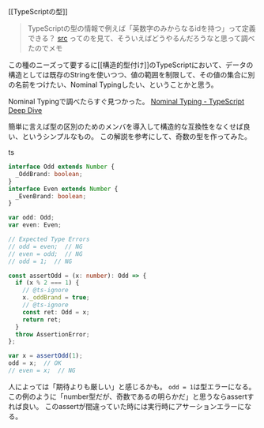 
[[TypeScriptの型]]
> TypeScriptの型の情報で例えば「英数字のみからなるidを持つ」って定義できる？ [src](https://twitter.com/wtnabe/status/1252119742069891073)
ってのを見て、そういえばどうやるんだろうなと思って調べたのでメモ

この種のニーズって要するに[[構造的型付け]]のTypeScriptにおいて、データの構造としては既存のStringを使いつつ、値の範囲を制限して、その値の集合に別の名前をつけたい、Nominal Typingしたい、ということかと思う。

Nominal Typingで調べたらすぐ見つかった。
[Nominal Typing - TypeScript Deep Dive](https://basarat.gitbook.io/typescript/main-1/nominaltyping)

簡単に言えば型の区別のためのメンバを導入して構造的な互換性をなくせば良い、というシンプルなもの。
この解説を参考にして、奇数の型を作ってみた。

ts

```typescript
interface Odd extends Number {
  _OddBrand: boolean;
}
interface Even extends Number {
  _EvenBrand: boolean;
}

var odd: Odd;
var even: Even;

// Expected Type Errors
// odd = even;  // NG
// even = odd;  // NG
// odd = 1;  // NG

const assertOdd = (x: number): Odd => {
  if (x % 2 === 1) {
    // @ts-ignore
    x._oddBrand = true;
    // @ts-ignore
    const ret: Odd = x;
    return ret;
  }
  throw AssertionError;
};

var x = assertOdd(1);
odd = x;  // OK
// even = x;  // NG
```


人によっては「期待よりも厳しい」と感じるかも。
`odd = 1`は型エラーになる。
この例のように「number型だが、奇数であるの明らかだ」と思うならassertすれば良い。
このassertが間違っていた時には実行時にアサーションエラーになる。
